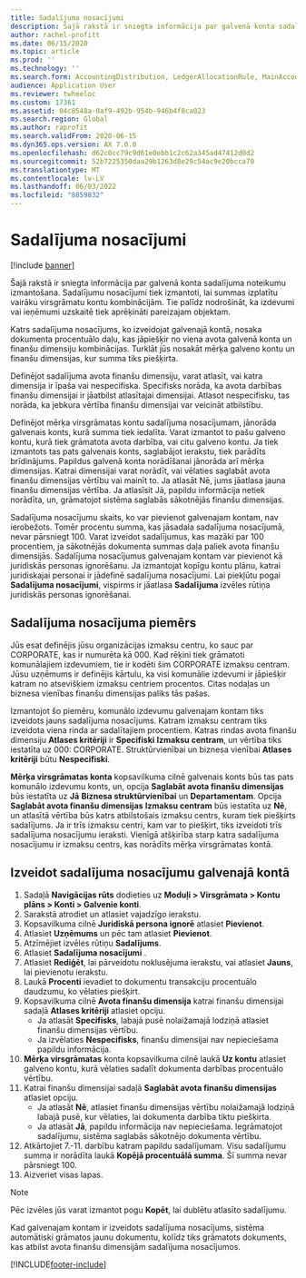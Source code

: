 ```yaml
---
title: Sadalījuma nosacījumi
description: Šajā rakstā ir sniegta informācija par galvenā konta sadalījuma noteikumu izmantošana.
author: rachel-profitt
ms.date: 06/15/2020
ms.topic: article
ms.prod: ''
ms.technology: ''
ms.search.form: AccountingDistribution, LedgerAllocationRule, MainAccount, AllocationTerms
audience: Application User
ms.reviewer: twheeloc
ms.custom: 17361
ms.assetid: 04c8548a-0af9-492b-954b-946b4f8ca023
ms.search.region: Global
ms.author: raprofit
ms.search.validFrom: 2020-06-15
ms.dyn365.ops.version: AX 7.0.0
ms.openlocfilehash: d62c0cc79c9d61e0ebb1c2c62a345ad47412d0d2
ms.sourcegitcommit: 52b7225350daa29b1263d8e29c54ac9e20bcca70
ms.translationtype: MT
ms.contentlocale: lv-LV
ms.lasthandoff: 06/03/2022
ms.locfileid: "8859832"
---
```

# <a name="allocation-terms"></a>Sadalījuma nosacījumi

[!include [banner](../includes/banner.md)]

Šajā rakstā ir sniegta informācija par galvenā konta sadalījuma noteikumu izmantošana. Sadalījumu nosacījumi tiek izmantoti, lai summas izplatītu vairāku virsgrāmatu kontu kombinācijām. Tie palīdz nodrošināt, ka izdevumi vai ieņēmumi uzskaitē tiek aprēķināti pareizajam objektam.

Katrs sadalījuma nosacījums, ko izveidojat galvenajā kontā, nosaka dokumenta procentuālo daļu, kas jāpiešķir no viena avota galvenā konta un finanšu dimensiju kombinācijas. Turklāt jūs nosakāt mērķa galveno kontu un finanšu dimensijas, kur summa tiks piešķirta. 

Definējot sadalījuma avota finanšu dimensiju, varat atlasīt, vai katra dimensija ir īpaša vai nespecifiska. Specifisks norāda, ka avota darbības finanšu dimensijai ir jāatbilst atlasītajai dimensijai. Atlasot nespecifisku, tas norāda, ka jebkura vērtība finanšu dimensijai var veicināt atbilstību.

Definējot mērķa virsgrāmatas kontu sadalījuma nosacījumam, jānorāda galvenais konts, kurā summa tiek iedalīta. Varat izmantot to pašu galveno kontu, kurā tiek grāmatota avota darbība, vai citu galveno kontu. Ja tiek izmantots tas pats galvenais konts, saglabājot ierakstu, tiek parādīts brīdinājums. Papildus galvenā konta norādīšanai jānorāda arī mērķa dimensijas. Katrai dimensijai varat norādīt, vai vēlaties saglabāt avota finanšu dimensijas vērtību vai mainīt to. Ja atlasāt Nē, jums jāatlasa jauna finanšu dimensijas vērtība. Ja atlasīsit Jā, papildu informācija netiek norādīta, un, grāmatojot sistēma saglabās sākotnējās finanšu dimensijas.

Sadalījuma nosacījumu skaits, ko var pievienot galvenajam kontam, nav ierobežots. Tomēr procentu summa, kas jāsadala sadalījuma nosacījumā, nevar pārsniegt 100. Varat izveidot sadalījumus, kas mazāki par 100 procentiem, ja sākotnējās dokumenta summas daļa paliek avota finanšu dimensijās. Sadalījuma nosacījumus galvenajam kontam var pievienot kā juridiskās personas ignorēšanu. Ja izmantojat kopīgu kontu plānu, katrai juridiskajai personai ir jādefinē sadalījuma nosacījumi. Lai piekļūtu pogai **Sadalījuma nosacījumi**, vispirms ir jāatlasa **Sadalījuma** izvēles rūtiņa juridiskās personas ignorēšanai.

## <a name="allocation-term-example"></a>Sadalījuma nosacījuma piemērs
Jūs esat definējis jūsu organizācijas izmaksu centru, ko sauc par CORPORATE, kas ir numurēta kā 000. Kad rēķini tiek grāmatoti komunālajiem izdevumiem, tie ir kodēti šim CORPORATE izmaksu centram. Jūsu uzņēmums ir definējis kārtulu, ka visi komunālie izdevumi ir jāpiešķir katram no atsevišķiem izmaksu centriem procentos. Citas nodaļas un biznesa vienības finanšu dimensijas paliks tās pašas.

Izmantojot šo piemēru, komunālo izdevumu galvenajam kontam tiks izveidots jauns sadalījuma nosacījums. Katram izmaksu centram tiks izveidota viena rinda ar sadalītajiem procentiem. Katras rindas avota finanšu dimensiju **Atlases kritēriji** ir **Specifiski** **Izmaksu centram**, un vērtība tiks iestatīta uz 000: CORPORATE. Struktūrvienībai un biznesa vienībai **Atlases kritēriji** būtu **Nespecifiski**.

**Mērķa virsgrāmatas konta** kopsavilkuma cilnē galvenais konts būs tas pats komunālo izdevumu konts, un, opcija **Saglabāt avota finanšu dimensijas** būs iestatīta uz **Jā** **Biznesa struktūrvienībai** un **Departamentam**. Opcija **Saglabāt avota finanšu dimensijas** **Izmaksu centram** būs iestatīta uz **Nē**, un atlasītā vērtība būs katrs atbilstošais izmaksu centrs, kuram tiek piešķirts sadalījums. Ja ir trīs izmaksu centri, kam var to piešķirt, tiks izveidoti trīs sadalījuma nosacījumu ieraksti. Vienīgā atšķirība starp katra sadalījuma nosacījumu ir izmaksu centrs, kas norādīts mērķa virsgrāmatas kontā.

## <a name="create-an-allocation-term-on-a-main-account"></a>Izveidot sadalījuma nosacījumu galvenajā kontā

1. Sadaļā **Navigācijas rūts** dodieties uz **Moduļi > Virsgrāmata > Kontu plāns > Konti > Galvenie konti**.
2. Sarakstā atrodiet un atlasiet vajadzīgo ierakstu.
3. Kopsavilkuma cilnē **Juridiskā persona ignorē** atlasiet **Pievienot**.
4. Atlasiet **Uzņēmums** un pēc tam atlasiet **Pievienot**.
5. Atzīmējiet izvēles rūtiņu **Sadalījums**.
6. Atlasiet **Sadalījuma nosacījumi** .
7. Atlasiet **Rediģēt**, lai pārveidotu noklusējuma ierakstu, vai atlasiet **Jauns**, lai pievienotu ierakstu.
8. Laukā **Procenti** ievadiet to dokumentu transakciju procentuālo daudzumu, ko vēlaties piešķirt.
9. Kopsavilkuma cilnē **Avota finanšu dimensija** katrai finanšu dimensijai sadaļā **Atlases kritēriji** atlasiet opciju.
    - Ja atlasāt **Specifisks**, labajā pusē nolaižamajā lodziņā atlasiet finanšu dimensijas vērtību.
    - Ja izvēlaties **Nespecifisks**, finanšu dimensijai nav nepieciešama papildu informācija.
10. **Mērķa virsgrāmatas** konta kopsavilkuma cilnē laukā **Uz kontu** atlasiet galveno kontu, kurā vēlaties sadalīt dokumenta darbības procentuālo vērtību.
11. Katrai finanšu dimensijai sadaļā **Saglabāt avota finanšu dimensijas** atlasiet opciju.
    - Ja atlasāt **Nē**, atlasiet finanšu dimensijas vērtību nolaižamajā lodziņā labajā pusē, kur vēlaties, lai dokumenta darbība tiktu piešķirta.
    - Ja atlasāt **Jā**, papildu informācija nav nepieciešama. Iegrāmatojot sadalījumu, sistēma saglabās sākotnējo dokumenta vērtību.
12. Atkārtojiet 7.-11. darbību katram papildu sadalījumam. Visu sadalījumu summa ir norādīta laukā **Kopējā procentuālā summa**. Šī summa nevar pārsniegt 100.
13. Aizveriet visas lapas.

>[!NOTE] 
> Pēc izvēles jūs varat izmantot pogu **Kopēt**, lai dublētu atlasīto sadalījumu.

Kad galvenajam kontam ir izveidots sadalījuma nosacījums, sistēma automātiski grāmatos jaunu dokumentu, kolīdz tiks grāmatots dokuments, kas atbilst avota finanšu dimensijām sadalījuma nosacījumos.


[!INCLUDE[footer-include](../../includes/footer-banner.md)]
